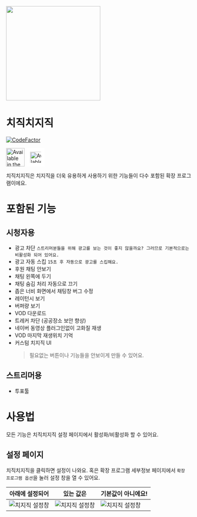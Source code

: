 <img src="https://github.com/Oein/chzzkExt/raw/main/assets/webstore_res/smallpro.png" height="256" style="aspect-ratio: 3/1; object-fit: cover;" />

# 치직치지직

[![CodeFactor](https://www.codefactor.io/repository/github/oein/chzzkext/badge)](https://www.codefactor.io/repository/github/oein/chzzkext)

<div style="display: flex; gap: 5px; flex-wrap: wrap;">
  <a href="https://chromewebstore.google.com/detail/%EC%B9%98%EC%A7%81%EC%B9%98%EC%A7%80%EC%A7%81-chzkchzzk/gnhkgfmbflpjnkigambjmfndopabaoaj">
    <img src="https://storage.googleapis.com/web-dev-uploads/image/WlD8wC6g8khYWPJUsQceQkhXSlv1/HRs9MPufa1J1h5glNhut.png" alt="Available in the Chrome Web Store" height="50" />
  </a>

  <a href="https://store.whale.naver.com/detail/kfcaglfimpnnkigffhlbfmgdbhipbpjg">
    <img src="https://store.whale.naver.com/assets/whalestore_logo.75786f6231ec39f905ab4c9a13a58060.png" alt="Available in the Naver Whale Store" height="50" style="background: white; box-sizing: border-box; padding: 10px;" />
  </a>
</div>

치직치지직은 치지직을 더욱 유용하게 사용하기 위한 기능들이 다수 포함된 확장 프로그램이에요.

# 포함된 기능

## 시청자용

- 광고 차단 `스트리머분들을 위해 광고를 보는 것이 좋지 않을까요? 그러므로 기본적으로는 비활성화 되어 있어요.`
- 광고 자동 스킵 `15초 후 자동으로 광고를 스킵해요.`
- 후원 채팅 안보기
- 채팅 왼쪽에 두기
- 채팅 숨김 처리 자동으로 끄기
- 좁은 너비 화면에서 채팅창 버그 수정
- 레이턴시 보기
- 버퍼량 보기
- VOD 다운로드
- 트레커 차단 (공공장소 보안 향상)
- 네이버 동영상 플러그인없이 고화질 재생
- VOD 마지막 재생위치 기억
- 커스텀 치지직 UI
  > 필요없는 버튼이나 기능들을 안보이게 만들 수 있어요.

## 스트리머용

- 투표툴

# 사용법

모든 기능은 치직치지직 설정 페이지에서 활성화/비활성화 할 수 있어요.

## 설정 페이지

치직치지직을 클릭하면 설정이 나와요. 혹은 확장 프로그램 세부정보 페이지에서 `확장 프로그램 옵션`을 눌러 설정 창을 열 수 있어요.

| 아래에 설정되어                                                             | 있는 값은                                                                   | 기본값이 아니에요!                                                          |
| --------------------------------------------------------------------------- | --------------------------------------------------------------------------- | --------------------------------------------------------------------------- |
| ![치지직 설정창](https://github.com/Oein/chzzkExt/raw/main/assets/opt1.png) | ![치지직 설정창](https://github.com/Oein/chzzkExt/raw/main/assets/opt2.png) | ![치지직 설정창](https://github.com/Oein/chzzkExt/raw/main/assets/opt3.png) |
